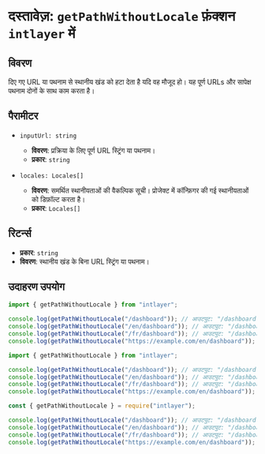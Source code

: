 # दस्तावेज़: `getPathWithoutLocale` फ़ंक्शन `intlayer` में

## विवरण

दिए गए URL या पथनाम से स्थानीय खंड को हटा देता है यदि वह मौजूद हो। यह पूर्ण URLs और सापेक्ष पथनाम दोनों के साथ काम करता है।

## पैरामीटर

- `inputUrl: string`

  - **विवरण**: प्रक्रिया के लिए पूर्ण URL स्ट्रिंग या पथनाम।
  - **प्रकार**: `string`

- `locales: Locales[]`
  - **विवरण**: समर्थित स्थानीयताओं की वैकल्पिक सूची। प्रोजेक्ट में कॉन्फ़िगर की गई स्थानीयताओं को डिफ़ॉल्ट करता है।
  - **प्रकार**: `Locales[]`

## रिटर्न्स

- **प्रकार**: `string`
- **विवरण**: स्थानीय खंड के बिना URL स्ट्रिंग या पथनाम।

## उदाहरण उपयोग

```typescript codeFormat="typescript"
import { getPathWithoutLocale } from "intlayer";

console.log(getPathWithoutLocale("/dashboard")); // आउटपुट: "/dashboard"
console.log(getPathWithoutLocale("/en/dashboard")); // आउटपुट: "/dashboard"
console.log(getPathWithoutLocale("/fr/dashboard")); // आउटपुट: "/dashboard"
console.log(getPathWithoutLocale("https://example.com/en/dashboard")); // आउटपुट: "https://example.com/dashboard"
```

```javascript codeFormat="esm"
import { getPathWithoutLocale } from "intlayer";

console.log(getPathWithoutLocale("/dashboard")); // आउटपुट: "/dashboard"
console.log(getPathWithoutLocale("/en/dashboard")); // आउटपुट: "/dashboard"
console.log(getPathWithoutLocale("/fr/dashboard")); // आउटपुट: "/dashboard"
console.log(getPathWithoutLocale("https://example.com/en/dashboard")); // आउटपुट: "https://example.com/dashboard"
```

```javascript codeFormat="commonjs"
const { getPathWithoutLocale } = require("intlayer");

console.log(getPathWithoutLocale("/dashboard")); // आउटपुट: "/dashboard"
console.log(getPathWithoutLocale("/en/dashboard")); // आउटपुट: "/dashboard"
console.log(getPathWithoutLocale("/fr/dashboard")); // आउटपुट: "/dashboard"
console.log(getPathWithoutLocale("https://example.com/en/dashboard")); // आउटपुट: "https://example.com/dashboard"
```

